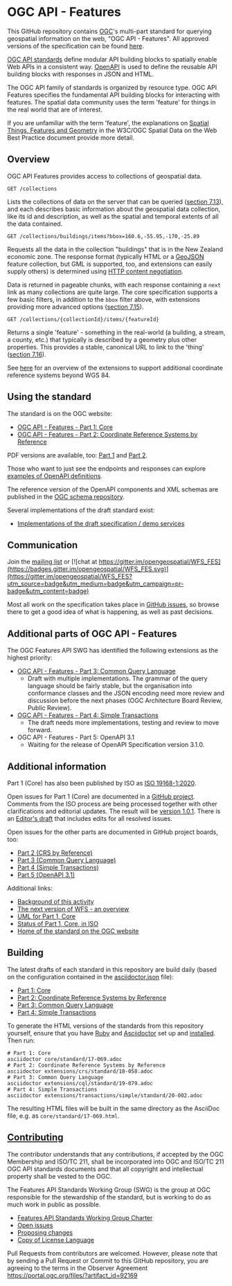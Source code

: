 # OGC API - Features

This GitHub repository contains [OGC](http://opengeospatial.org)'s
multi-part standard for querying geospatial information on the web, "OGC API - Features".
All approved versions of the specification can be found [here](https://www.opengeospatial.org/standards/ogcapi-features).

[OGC API standards](https://ogcapi.ogc.org/) define modular API building blocks to spatially enable Web APIs
in a consistent way. [OpenAPI](http://openapis.org) is used to define the reusable
API building blocks with responses in JSON and HTML.

The OGC API family of standards is organized by resource type. OGC API Features
specifies the fundamental API building blocks for interacting with features.
The spatial data community uses the term 'feature' for things in the real world
that are of interest.

If you are unfamiliar with the term 'feature', the explanations on
[Spatial Things, Features and Geometry](https://www.w3.org/TR/sdw-bp/#spatial-things-features-and-geometry)
in the W3C/OGC Spatial Data on the Web Best Practice document provide more detail.

## Overview

OGC API Features provides access to collections of geospatial data.

```
GET /collections
```

Lists the collections of data on the server that can be queried ([section 7.13](http://www.opengis.net/doc/IS/ogcapi-features-1/1.0#_collections_)),
and each describes basic information about the geospatial data collection, like its id and description, as well as the
spatial and temporal extents of all the data contained.

```
GET /collections/buildings/items?bbox=160.6,-55.95,-170,-25.89
```

Requests all the data in the collection "buildings" that is in the New Zealand economic zone.
The response format (typically HTML or a [GeoJSON](http://geojson.org/) feature
collection, but GML is supported, too, and extensions can easily supply others) is determined using
[HTTP content negotiation](https://restfulapi.net/content-negotiation/).

Data is returned in pageable chunks, with each response containing a `next` link
as many collections are quite large. The core specification supports a few basic filters, in
addition to the `bbox` filter above, with extensions providing more advanced options
([section 7.15](http://www.opengis.net/doc/IS/ogcapi-features-1/1.0#_items_)).

```
GET /collections/{collectionId}/items/{featureId}
```

Returns a single 'feature' - something in the real-world (a building,
a stream, a county, etc.) that typically is described by a geometry plus other properties.
This provides a stable, canonical URL to link to the 'thing'
([section 7.16](http://www.opengis.net/doc/IS/ogcapi-features-1/1.0#_feature_)).

See [here](https://github.com/opengeospatial/ogcapi-features/tree/master/extensions/crs) for
an overview of the extensions to support additional coordinate reference systems beyond WGS 84.

## Using the standard

The standard is on the OGC website:

* [OGC API - Features - Part 1: Core](http://docs.opengeospatial.org/is/17-069r3/17-069r3.html)
* [OGC API - Features - Part 2: Coordinate Reference Systems by Reference](http://docs.opengeospatial.org/is/18-058/18-058.html)

PDF versions are available, too: [Part 1](http://docs.opengeospatial.org/is/17-069r3/17-069r3.pdf) and [Part 2](http://docs.opengeospatial.org/is/18-058/18-058.pdf).

Those who want to just see the endpoints and responses can explore [examples of
OpenAPI definitions](https://github.com/opengeospatial/ogcapi-features/tree/master/core/examples/openapi).

The reference version of the OpenAPI components and XML schemas are published
in the [OGC schema repository](http://schemas.opengis.net/ogcapi/features/).

Several implementations of the draft standard exist:

* [Implementations of the draft specification / demo services](implementations.md)

## Communication

Join the [mailing list](https://lists.opengeospatial.org/mailman/listinfo/wfs-fes.swg) or [![chat at https://gitter.im/opengeospatial/WFS_FES](https://badges.gitter.im/opengeospatial/WFS_FES.svg)](https://gitter.im/opengeospatial/WFS_FES?utm_source=badge&utm_medium=badge&utm_campaign=pr-badge&utm_content=badge)

Most all work on the specification takes place in [GitHub issues](https://github.com/opengeospatial/ogcapi-features/issues),
so browse there to get a good idea of what is happening, as well as past decisions.

## Additional parts of OGC API - Features

The OGC Features API SWG has identified the following extensions as the highest priority:

* [OGC API - Features - Part 3: Common Query Language](http://docs.opengeospatial.org/DRAFTS/19-079.html)
  * Draft with multiple implementations. The grammar of the query language should be fairly stable, but the organisation into conformance classes and the JSON encoding need more review and discussion before the next phases (OGC Architecture Board Review, Public Review).
* [OGC API - Features - Part 4: Simple Transactions](http://docs.opengeospatial.org/DRAFTS/20-002.html)
  * The draft needs more implementations, testing and review to move forward.
* OGC API - Features - Part 5: OpenAPI 3.1
  * Waiting for the release of OpenAPI Specification version 3.1.0.

## Additional information

Part 1 (Core) has also been published by ISO as [ISO 19168-1:2020](https://www.iso.org/standard/32586.html).

Open issues for Part 1 (Core) are documented in a [GitHub project](https://github.com/opengeospatial/ogcapi-features/projects/1). Comments from the ISO process are being processed together with other clarifications and editorial updates. The result will be [version 1.0.1](https://github.com/opengeospatial/ogcapi-features/milestone/4). There is an [Editor's draft](http://docs.opengeospatial.org/DRAFTS/17-069r4.html) that includes edits for all resolved issues.

Open issues for the other parts are documented in GitHub project boards, too:

* [Part 2 (CRS by Reference)](https://github.com/opengeospatial/ogcapi-features/projects/2)
* [Part 3 (Common Query Language)](https://github.com/opengeospatial/ogcapi-features/projects/4)
* [Part 4 (Simple Transactions)](https://github.com/opengeospatial/ogcapi-features/projects/3)
* [Part 5 (OpenAPI 3.1)](https://github.com/opengeospatial/ogcapi-features/projects/7)

Additional links:

* [Background of this activity](background.md)
* [The next version of WFS - an overview](overview.md)
* [UML for Part 1, Core](uml/README.md)
* [Status of Part 1, Core, in ISO](https://www.iso.org/standard/32586.html)
* [Home of the standard on the OGC website](https://www.opengeospatial.org/standards/ogcapi-features)

## Building

The latest drafts of each standard in this repository are build daily (based on the configuration contained in the [asciidoctor.json](https://github.com/opengeospatial/ogcapi-features/blob/master/asciidoctor.json) file):

* [Part 1: Core](http://docs.opengeospatial.org/DRAFTS/17-069r4.html)
* [Part 2: Coordinate Reference Systems by Reference](http://docs.opengeospatial.org/DRAFTS/18-058.html)
* [Part 3: Common Query Language](http://docs.opengeospatial.org/DRAFTS/19-079.html)
* [Part 4: Simple Transactions](http://docs.opengeospatial.org/DRAFTS/20-002.html)

To generate the HTML versions of the standards from this repository yourself, ensure that you have [Ruby](https://www.ruby-lang.org/en/) and
[Asciidoctor](https://asciidoctor.org/) set up and [installed](https://asciidoctor.org/docs/#get-started-with-asciidoctor).
Then run:

```
# Part 1: Core
asciidoctor core/standard/17-069.adoc
# Part 2: Coordinate Reference Systems by Reference
asciidoctor extensions/crs/standard/18-058.adoc
# Part 3: Common Query Language
asciidoctor extensions/cql/standard/19-079.adoc
# Part 4: Simple Transactions
asciidoctor extensions/transactions/simple/standard/20-002.adoc
```

The resulting HTML files will be built in the same directory as the AsciiDoc file, e.g. as `core/standard/17-069.html`.

## [Contributing](CONTRIBUTING.md)

The contributor understands that any contributions, if accepted by the OGC Membership and ISO/TC 211, shall be incorporated into OGC and ISO/TC 211 OGC API standards documents and that all copyright and intellectual property shall be vested to the OGC.

The Features API Standards Working Group (SWG) is the group at OGC responsible for the stewardship of the standard, but is working to do as much work in public as possible.

* [Features API Standards Working Group Charter](CHARTER.adoc)
* [Open issues](https://github.com/opengeospatial/ogcapi-features/issues)
* [Proposing changes](https://github.com/opengeospatial/ogcapi-features/wiki/Propose-a-change-to-a-draft-of-a-specification-document)
* [Copy of License Language](https://raw.githubusercontent.com/opengeospatial/ogcapi-features/master/LICENSE)

Pull Requests from contributors are welcomed. However, please note that by sending a Pull Request or Commit to this GitHub repository, you are agreeing to the terms in the Observer Agreement https://portal.ogc.org/files/?artifact_id=92169
